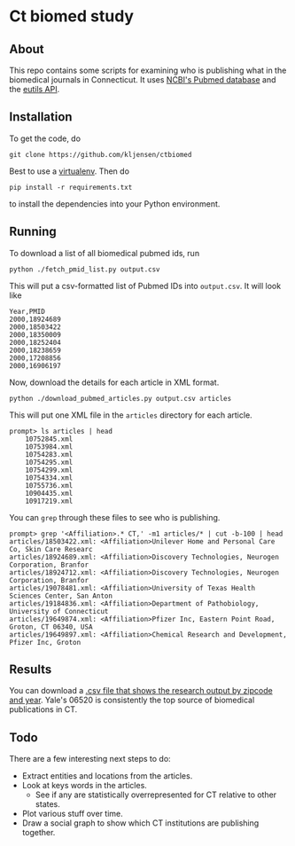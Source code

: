 # Ct biomed study

## About

This repo contains some scripts for examining who is publishing
what in the biomedical journals in Connecticut.  It uses 
[NCBI's Pubmed database](http://www.ncbi.nlm.nih.gov/pubmed)
and the [eutils API](http://www.ncbi.nlm.nih.gov/books/NBK25500/).

## Installation

To get the code, do 

	git clone https://github.com/kljensen/ctbiomed

Best to use a [virtualenv](https://pypi.python.org/pypi/virtualenv).
Then do 

	pip install -r requirements.txt

to install the dependencies into your Python environment.

## Running

To download a list of all biomedical pubmed ids, run

	python ./fetch_pmid_list.py output.csv

This will put a csv-formatted list of Pubmed IDs into `output.csv`.
It will look like

	Year,PMID
	2000,18924689
	2000,18503422
	2000,18350009
	2000,18252404
	2000,18238659
	2000,17208856
	2000,16906197

Now, download the details for each article in XML format.

	python ./download_pubmed_articles.py output.csv articles

This will put one XML file in the `articles` directory for
each article.

	prompt> ls articles | head
		10752845.xml
		10753984.xml
		10754283.xml
		10754295.xml
		10754299.xml
		10754334.xml
		10755736.xml
		10904435.xml
		10917219.xml

You can `grep` through these files to see who is publishing.

	prompt> grep '<Affiliation>.* CT,' -m1 articles/* | cut -b-100 | head
	articles/18503422.xml: <Affiliation>Unilever Home and Personal Care Co, Skin Care Researc
	articles/18924689.xml: <Affiliation>Discovery Technologies, Neurogen Corporation, Branfor
	articles/18924712.xml: <Affiliation>Discovery Technologies, Neurogen Corporation, Branfor
	articles/19078481.xml: <Affiliation>University of Texas Health Sciences Center, San Anton
	articles/19184836.xml: <Affiliation>Department of Pathobiology, University of Connecticut
	articles/19649874.xml: <Affiliation>Pfizer Inc, Eastern Point Road, Groton, CT 06340, USA
	articles/19649897.xml: <Affiliation>Chemical Research and Development, Pfizer Inc, Groton

## Results

You can download a [.csv file that shows the research output by zipcode and year](http://files.kyle-jensen.com.s3.amazonaws.com/shared/ct-pubs-by-zipcode-year.csv).  Yale's 06520 is consistently the 
top source of biomedical publications in CT.

## Todo

There are a few interesting next steps to do:
 * Extract entities and locations from the articles.
 * Look at keys words in the articles.
 	- See if any are statistically overrepresented for CT relative to other states.
 * Plot various stuff over time.
 * Draw a social graph to show which CT institutions are publishing together.